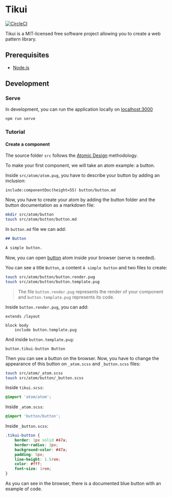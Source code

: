 # Tikui

[![CircleCI](https://circleci.com/gh/tikui/tikui/tree/master.svg?style=svg)](https://circleci.com/gh/tikui/tikui/tree/master)

Tikui is a MIT-licensed free software project allowing you to create a web pattern library.

## Prerequisites

* [Node.js](https://nodejs.org)

## Development

### Serve

In development, you can run the application locally on [localhost:3000](http://localhost:3000/)

```bash
npm run serve
```

### Tutorial

#### Create a component

The source folder `src` follows the [Atomic Design](http://atomicdesign.bradfrost.com/table-of-contents/) methodology.

To make your first component, we will take an atom example: a button.

Inside `src/atom/atom.pug`, you have to describe your button by adding an inclusion:

```pug
include:componentDoc(height=55) button/button.md
```

Now, you have to create your atom by adding the button folder and the button documentation as a markdown file:

```bash
mkdir src/atom/button
touch src/atom/button/button.md
```

In `button.md` file we can add:

```markdown
## Button

A simple button.
```

Now, you can open [button](http://localhost:3000/atom.html#button) atom inside your browser (serve is needed).

You can see a title `Button`, a content `A simple button` and two files to create:

```bash
touch src/atom/button/button.render.pug
touch src/atom/button/button.template.pug
```

> The file `button.render.pug` represents the render of your component and `button.template.pug` represents its code.

Inside `button.render.pug`, you can add:

```pug
extends /layout

block body
    include button.template.pug
```

And inside `button.template.pug`:

```pug
button.tikui-button Button
```

Then you can see a button on the browser. Now, you have to change the appearance of this button on `_atom.scss` and `_button.scss` files:

```bash
touch src/atom/_atom.scss
touch src/atom/button/_button.scss
```

Inside `tikui.scss`:

```scss
@import 'atom/atom';
```

Inside `_atom.scss`:

```scss
@import 'button/button';
```

Inside `_button.scss`:

```scss
.tikui-button {
    border: 1px solid #47a;
    border-radius: 3px;
    background-color: #47a;
    padding: 5px;
    line-height: 1.5rem;
    color: #fff;
    font-size: 1rem;
}
```

As you can see in the browser, there is a documented blue button with an example of code.
